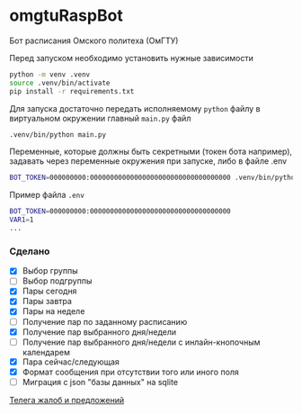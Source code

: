 # omgtuRaspBot
Бот расписания Омского политеха (ОмГТУ)

Перед запуском необходимо установить нужные зависимости
```bash
python -m venv .venv
source .venv/bin/activate
pip install -r requirements.txt
```

Для запуска достаточно передать исполняемому `python` файлу в виртуальном окружении главный `main.py` файл
```bash
.venv/bin/python main.py
```

Переменные, которые должны быть секретными (токен бота например), задавать через переменные окружения при запуске, либо в файле .env
```bash
BOT_TOKEN=000000000:00000000000000000000000000000000000 .venv/bin/python main.py
```
Пример файла `.env`
```bash
BOT_TOKEN=000000000:00000000000000000000000000000000000
VAR1=1
...
```

### Сделано
- [x] Выбор группы
- [ ] Выбор подгруппы
- [x] Пары сегодня
- [x] Пары завтра
- [x] Пары на неделе
- [ ] Получение пар по заданному расписанию
- [x] Получение пар выбранного дня/недели
- [ ] Получение пар выбранного дня/недели с инлайн-кнопочным календарем
- [x] Пара сейчас/следующая
- [x] Формат сообщения при отсутствии того или иного поля
- [ ] Миграция с json "базы данных" на sqlite

[Телега жалоб и предложений](https://t.me/bzglve "@bzglve")
